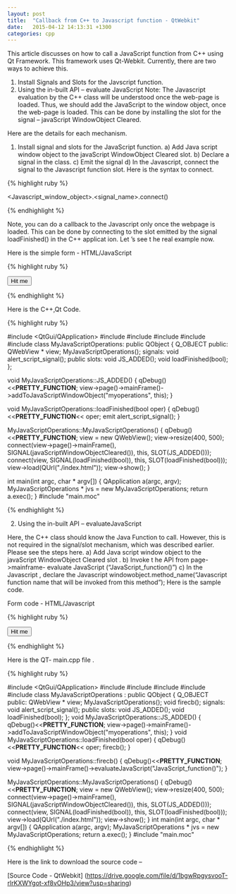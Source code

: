 ```yaml
---
layout: post
title:  "Callback from C++ to Javascript function - QtWebkit"
date:   2015-04-12 14:13:31 +1300
categories: cpp
---
```

This article discusses on how to call a JavaScript function from C++ using
Qt Framework. This framework uses Qt-Webkit. Currently, there are two ways
to achieve this.

1. Install Signals and Slots for the Javscript function.
2. Using the in-built API – evaluate JavaScript
Note: The Javascript evaluation by the C++ class will be understood once the
web-page is loaded. Thus, we should add the JavaScript to the window
object, once the web-page is loaded. This can be done by installing the slot
for the signal – javaScript WindowObject Cleared.

Here are the details for each mechanism.

1. Install signal and slots for the JavaScript function.
a) Add Java script window object to the javaScript WindowObject Cleared slot.
b) Declare a signal in the class.
c) Emit the signal
d) In the Javascript, connect the signal to the Javascript function slot.
Here is the syntax to connect.


{% highlight ruby %}

<Javascript_window_object>.<signal_name>.connect(<Javascript function name>)

{% endhighlight %}

Note, you can do a callback to the Javascript only once the webpage is
loaded. This can be done by connecting to the slot emitted by the signal
loadFinished() in the C++ applicat ion.
Let ’s see t he real example now.

Here is the simple form - HTML/JavaScript

{% highlight ruby %}

<html>
<head>
<script>
function alert_click()
{
  alert("you clicked");
}
function JavaScript_function()
{
  alert("Hello");
}
myoperations.alert_script_signal.connect(JavaScript_function);
</script>
</head>
<body>
<form name="myform">
<input type="button" value="Hit me" onclick="alert_click()">
</form>
</body>
</html>

{% endhighlight %}

Here is the C++,Qt Code.

{% highlight ruby %}

#include <QtGui/QApplication>
#include <QApplication>
#include <QDebug>
#include <QWebFrame>
#include <QWebPage>
#include <QWebView>
class MyJavaScriptOperations: public QObject
{
  Q_OBJECT
  public:
        QWebView * view;
        MyJavaScriptOperations();
  signals:
        void alert_script_signal();
        public slots:
        void JS_ADDED();
        void loadFinished(bool);
};

void MyJavaScriptOperations::JS_ADDED()
{
  qDebug()<<__PRETTY_FUNCTION__;
  view->page()->mainFrame()->addToJavaScriptWindowObject("myoperations", this);
}

void MyJavaScriptOperations::loadFinished(bool oper)
{
  qDebug()<<__PRETTY_FUNCTION__<< oper;
  emit alert_script_signal();
}

MyJavaScriptOperations::MyJavaScriptOperations()
{
  qDebug()<<__PRETTY_FUNCTION__;
  view = new QWebView();
  view->resize(400, 500);
  connect(view->page()->mainFrame(), SIGNAL(javaScriptWindowObjectCleared()), this, SLOT(JS_ADDED()));
  connect(view, SIGNAL(loadFinished(bool)), this, SLOT(loadFinished(bool)));
  view->load(QUrl("./index.html"));
  view->show();
}

int main(int argc, char * argv[])
{
  QApplication a(argc, argv);
  MyJavaScriptOperations * jvs = new MyJavaScriptOperations;
  return a.exec();
}
#include "main.moc"

{% endhighlight %}

2. Using the in-built API – evaluateJavaScript

Here, the C++ class should know the Java Function to call. However, this is not
required in the signal/slot mechanism, which was described earlier. Please see
the steps here.
a) Add Java script window object to the javaScript WindowObject Cleared slot .
b) Invoke t he API from page->mainframe-
evaluate JavaScript (“JavaScript_function()”)
c) In the Javascript , declare the
Javascript windowobject.method_name(“Javascript function name that will be
invoked from this method”);
Here is the sample code.

Form code - HTML/Javascript

{% highlight ruby %}

<html>
<head>
<script>
function alert_click()
{
  alert("you clicked");
}
function JavaScript_function()
{
  alert("Hello");
}
myoperations.firecb(JavaScript_function);
</script>
</head>
<body>
<form name="myform">
<input type="button" value="Hit me" onclick="alert_click()">
</form>
</body>
</html>

{% endhighlight %}

Here is the QT- main.cpp file .

{% highlight ruby %}

#include <QtGui/QApplication>
#include <QApplication>
#include <QDebug>
#include <QWebFrame>
#include <QWebPage>
#include <QWebView>
class MyJavaScriptOperations : public QObject {
Q_OBJECT
public:
  QWebView * view;
  MyJavaScriptOperations();
  void firecb();
signals:
  void alert_script_signal();
public slots:
  void JS_ADDED();
  void loadFinished(bool);
};
void MyJavaScriptOperations::JS_ADDED()
{
  qDebug()<<__PRETTY_FUNCTION__;
  view->page()->mainFrame()->addToJavaScriptWindowObject("myoperations", this);
}
void MyJavaScriptOperations::loadFinished(bool oper)
{
  qDebug()<<__PRETTY_FUNCTION__<< oper;
  firecb();
}

void MyJavaScriptOperations::firecb()
{
  qDebug()<<__PRETTY_FUNCTION__;
  view->page()->mainFrame()->evaluateJavaScript("JavaScript_function()");
}

MyJavaScriptOperations::MyJavaScriptOperations()
{
  qDebug()<<__PRETTY_FUNCTION__;
  view = new QWebView();
  view->resize(400, 500);
  connect(view->page()->mainFrame(), SIGNAL(javaScriptWindowObjectCleared()), this, SLOT(JS_ADDED()));
  connect(view, SIGNAL(loadFinished(bool)), this, SLOT(loadFinished(bool)));
  view->load(QUrl("./index.html"));
  view->show();
}
int main(int argc, char * argv[])
{
  QApplication a(argc, argv);
  MyJavaScriptOperations * jvs = new MyJavaScriptOperations;
  return a.exec();
}
#include "main.moc"

{% endhighlight %}

Here is the link to download the source code –

[Source Code - QtWebkit] (https://drive.google.com/file/d/1bgwRpgysvooT-rlrKXWYgot-xf8vOHp3/view?usp=sharing)
